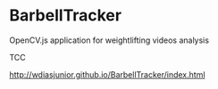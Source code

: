 # BarbellTracker

OpenCV.js application for weightlifting videos analysis

TCC

http://wdiasjunior.github.io/BarbellTracker/index.html
